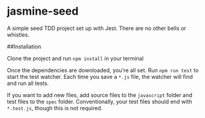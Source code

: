 # jasmine-seed

A simple seed TDD project set up with Jest. There are no other bells or whistles.

##Installation

Clone the project and run `npm install` in your terminal

Once the dependencies are downloaded, you're all set. Run `npm run test` to start the test watcher. Each time you save a `*.js` file, the watcher will find and run all tests.

If you want to add new files, add source files to the `javascript` folder and test files to the `spec` folder. Conventionally, your test files should end with `*.test.js`, though this is not required.